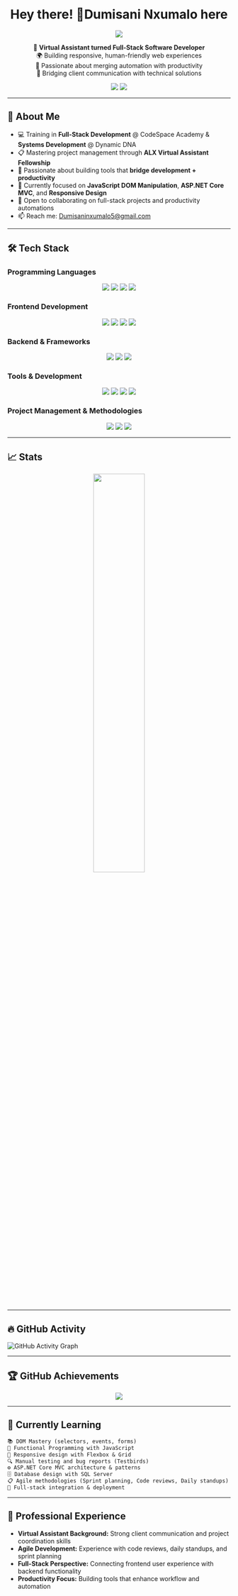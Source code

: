 <h1 align="center">Hey there! 👋Dumisani Nxumalo here</h1>
<div align="center">
  <img src="https://readme-typing-svg.herokuapp.com?font=Fira+Code&size=24&pause=1000&color=00FF00&center=true&vCenter=true&width=435&lines=System+Developer;Virtual+Assistant;Full-Stack+Developer;Software+Developer" />
</div>
<p align="center">
  🧠 <b>Virtual Assistant turned Full-Stack Software Developer</b><br>
  🌍 Building responsive, human-friendly web experiences<br>
  💬 Passionate about merging automation with productivity<br>
  🚀 Bridging client communication with technical solutions
</p>
<p align="center">
  <a href="mailto:Dumisaninxumalo5@gmail.com"><img src="https://img.shields.io/badge/Gmail-Dumisani-red?style=for-the-badge&logo=gmail&logoColor=white"></a>
  <a href="https://www.linkedin.com/in/d-nxumalo"><img src="https://img.shields.io/badge/LinkedIn-Connect-blue?style=for-the-badge&logo=linkedin&logoColor=white"></a>
</p>

---

## 🚀 About Me
- 💻 Training in **Full-Stack Development** @ CodeSpace Academy & **Systems Development** @ Dynamic DNA 
- 📋 Mastering project management through **ALX Virtual Assistant Fellowship**  
- 🎯 Passionate about building tools that **bridge development + productivity**  
- 🌱 Currently focused on **JavaScript DOM Manipulation**, **ASP.NET Core MVC**, and **Responsive Design**  
- 🤝 Open to collaborating on full-stack projects and productivity automations  
- 📫 Reach me: [Dumisaninxumalo5@gmail.com](mailto:Dumisaninxumalo5@gmail.com)  

---

## 🛠️ Tech Stack

### Programming Languages
<p align="center">
  <img src="https://img.shields.io/badge/JavaScript-ES6-F7DF1E?style=for-the-badge&logo=javascript&logoColor=black"/>
  <img src="https://img.shields.io/badge/Python-3776AB?style=for-the-badge&logo=python&logoColor=white"/>
  <img src="https://img.shields.io/badge/Java-ED8B00?style=for-the-badge&logo=java&logoColor=white"/>
  <img src="https://img.shields.io/badge/C%23-239120?style=for-the-badge&logo=c-sharp&logoColor=white"/>
</p>

### Frontend Development
<p align="center">
  <img src="https://img.shields.io/badge/HTML5-E34F26?style=for-the-badge&logo=html5&logoColor=white"/>
  <img src="https://img.shields.io/badge/CSS3-1572B6?style=for-the-badge&logo=css3&logoColor=white"/>
  <img src="https://img.shields.io/badge/Bootstrap-563D7C?style=for-the-badge&logo=bootstrap&logoColor=white"/>
  <img src="https://img.shields.io/badge/Razor-512BD4?style=for-the-badge&logo=blazor&logoColor=white"/>
</p>

### Backend & Frameworks
<p align="center">
  <img src="https://img.shields.io/badge/ASP.NET_Core-512BD4?style=for-the-badge&logo=dotnet&logoColor=white"/>
  <img src="https://img.shields.io/badge/MVC-512BD4?style=for-the-badge&logo=dotnet&logoColor=white"/>
  <img src="https://img.shields.io/badge/SQL_Server-CC2927?style=for-the-badge&logo=microsoft-sql-server&logoColor=white"/>
</p>

### Tools & Development
<p align="center">
  <img src="https://img.shields.io/badge/Git-F05032?style=for-the-badge&logo=git&logoColor=white"/>
  <img src="https://img.shields.io/badge/GitHub-181717?style=for-the-badge&logo=github&logoColor=white"/>
  <img src="https://img.shields.io/badge/Visual_Studio-5C2D91?style=for-the-badge&logo=visual-studio&logoColor=white"/>
  <img src="https://img.shields.io/badge/VSCode-007ACC?style=for-the-badge&logo=visual-studio-code&logoColor=white"/>
</p>

### Project Management & Methodologies
<p align="center">
  <img src="https://img.shields.io/badge/GitHub_Projects-181717?style=for-the-badge&logo=github&logoColor=white"/>
  <img src="https://img.shields.io/badge/MS_Planner-0078D4?style=for-the-badge&logo=microsoft&logoColor=white"/>
  <img src="https://img.shields.io/badge/Agile-239120?style=for-the-badge&logo=agile&logoColor=white"/>
</p>

---

## 📈 Stats
<p align="center">
  <img src="https://github-readme-stats.vercel.app/api/top-langs/?username=duma107&layout=compact&theme=radical" width="48%" />
</p>

---

## 🔥 GitHub Activity
![GitHub Activity Graph](https://github-readme-activity-graph.vercel.app/graph?username=duma107&theme=react-dark&area=true)

---

## 🏆 GitHub Achievements
<p align="center">
  <img src="https://github-profile-trophy.vercel.app/?username=duma107&theme=onedark&no-frame=true&margin-w=15" />
</p>

---

## 🧠 Currently Learning
```markdown
📚 DOM Mastery (selectors, events, forms)
🧩 Functional Programming with JavaScript
🎨 Responsive design with Flexbox & Grid
🔍 Manual testing and bug reports (Testbirds)
⚙️ ASP.NET Core MVC architecture & patterns
🗄️ Database design with SQL Server
📋 Agile methodologies (Sprint planning, Code reviews, Daily standups)
🔧 Full-stack integration & deployment
```

---

## 💼 Professional Experience
- **Virtual Assistant Background:** Strong client communication and project coordination skills
- **Agile Development:** Experience with code reviews, daily standups, and sprint planning
- **Full-Stack Perspective:** Connecting frontend user experience with backend functionality
- **Productivity Focus:** Building tools that enhance workflow and automation
